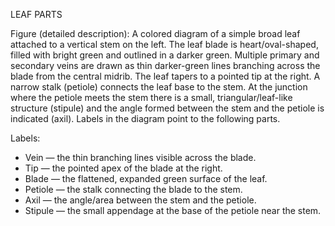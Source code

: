 LEAF PARTS

Figure (detailed description): A colored diagram of a simple broad leaf attached to a vertical stem on the left. The leaf blade is heart/oval-shaped, filled with bright green and outlined in a darker green. Multiple primary and secondary veins are drawn as thin darker-green lines branching across the blade from the central midrib. The leaf tapers to a pointed tip at the right. A narrow stalk (petiole) connects the leaf base to the stem. At the junction where the petiole meets the stem there is a small, triangular/leaf-like structure (stipule) and the angle formed between the stem and the petiole is indicated (axil). Labels in the diagram point to the following parts.

Labels:
- Vein — the thin branching lines visible across the blade.
- Tip — the pointed apex of the blade at the right.
- Blade — the flattened, expanded green surface of the leaf.
- Petiole — the stalk connecting the blade to the stem.
- Axil — the angle/area between the stem and the petiole.
- Stipule — the small appendage at the base of the petiole near the stem.
